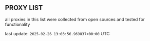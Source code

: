 ## PROXY LIST

all proxies in this list were collected from open sources and tested for functionality

last update: `2025-02-26 13:03:56.969837+00:00` UTC